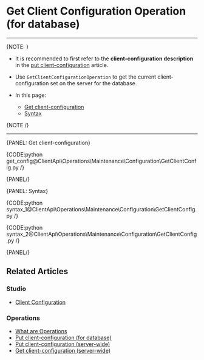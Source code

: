 # Get Client Configuration Operation <br> (for database)

---

{NOTE: }

* It is recommended to first refer to the **client-configuration description** in the [put client-configuration](../../../../client-api/operations/maintenance/configuration/put-client-configuration) article.
  
* Use `GetClientConfigurationOperation` to get the current client-configuration set on the server for the database.

* In this page:
    * [Get client-configuration](../../../../client-api/operations/maintenance/configuration/get-client-configuration#get-client-configuration)
    * [Syntax](../../../../client-api/operations/maintenance/configuration/get-client-configuration#syntax)

{NOTE /}

---

{PANEL: Get client-configuration}

{CODE:python get_config@ClientApi\Operations\Maintenance\Configuration\GetClientConfig.py /}

{PANEL/}

{PANEL: Syntax}

{CODE:python syntax_1@ClientApi\Operations\Maintenance\Configuration\GetClientConfig.py /}

{CODE:python syntax_2@ClientApi\Operations\Maintenance\Configuration\GetClientConfig.py /}

{PANEL/}

## Related Articles

### Studio

- [Client Configuration](../../../../studio/server/client-configuration)

### Operations

- [What are Operations](../../../../client-api/operations/what-are-operations)
- [Put client-configuration (for database)](../../../../client-api/operations/maintenance/configuration/put-client-configuration)
- [Put client-configuration (server-wide)](../../../../client-api/operations/server-wide/configuration/put-serverwide-client-configuration)
- [Get client-configuration (server-wide)](../../../../client-api/operations/server-wide/configuration/get-serverwide-client-configuration)
